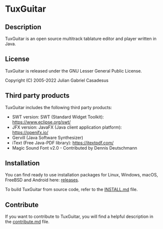 # TuxGuitar

## Description

TuxGuitar is an open source multitrack tablature editor and player written in Java.

## License

TuxGuitar is released under the GNU Lesser General Public License.

Copyright (C) 2005-2022 Julian Gabriel Casadesus

## Third party products

TuxGuitar includes the following third party products:

* SWT version: SWT (Standard Widget Toolkit): https://www.eclipse.org/swt/
* JFX version: JavaFX (Java client application platform): https://openjfx.io/
* Gervill (Java Software Synthesizer)
* iText (Free Java-PDF library): https://itextpdf.com/
* Magic Sound Font v2.0 - Contributed by Dennis Deutschmann

## Installation

You can find ready to use installation packages for Linux, Windows, macOS, FreeBSD and Android here: [releases](https://github.com/helge17/tuxguitar/releases/).

To build TuxGuitar from source code, refer to the [INSTALL.md](INSTALL.md) file.

## Contribute

If you want to contribute to TuxGuitar, you will find a helpful description in the [contribute.md](doc/contribute.md) file.
